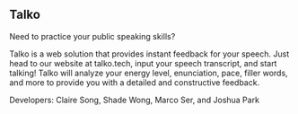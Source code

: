 ## Talko

Need to practice your public speaking skills?

Talko is a web solution that provides instant feedback for your speech. Just head to our website at talko.tech, input your speech transcript, and start talking! Talko will analyze your energy level, enunciation, pace, filler words, and more to provide you with a detailed and constructive feedback.

Developers: Claire Song, Shade Wong, Marco Ser, and Joshua Park
